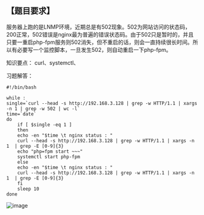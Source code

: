 ## 【题目要求】

服务器上跑的是LNMP环境，近期总是有502现象。502为网站访问的状态码，200正常，502错误是nginx最为普遍的错误状态码。由于502只是暂时的，并且只要一重启php-fpm服务则502消失，但不重启的话，则会一直持续很长时间。所以有必要写一个监控脚本，一旦发生502，则自动重启一下php-fpm。

知识要点： curl、systemctl、

习题解答：

```
#!/bin/bash

while :
single=`curl --head -s http://192.168.3.128 | grep -w HTTP/1.1 | xargs -n 1 | grep -w 502 | wc -l`
time=`date`
do 
    if [ $single -eq 1 ]
    then 
	echo -en "$time \t nginx status : "
	curl --head -s http://192.168.3.128 | grep -w HTTP/1.1 | xargs -n 1  | grep -E [0-9]{3}
	echo "php=fpm start ~~~"
	systemctl start php-fpm
    else
	echo -en "$time \t nginx status : "
	curl --head -s http://192.168.3.128 | grep -w HTTP/1.1 | xargs -n 1  | grep -E [0-9]{3}
    fi
	sleep 10 
done
```

![image](https://user-images.githubusercontent.com/71164067/143455755-67583711-b1f9-4b15-96b0-4ffa18bd88a1.png)

